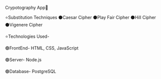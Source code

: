 Crypotography App🤠

⭐Substitution Techniques
⚫Caesar Cipher
⚫Play Fair Cipher
⚫Hill Cipher
⚫Vigenere Cipher

⭐Technologies Used-

🟢FrontEnd- HTML, CSS, JavaScript

🟢Server- Node.js

🟢Database- PostgreSQL